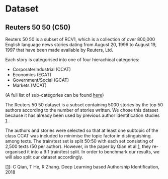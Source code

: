 # Dataset

## Reuters 50 50 (C50)
Reuters 50 50 is a subset of RCV1, which is a collection of over 800,000 English 
language news stories dating from August 20, 1996 to August 19, 1997 that have 
been made available by Reuters, Ltd. 

Each story is categorised into one of four hierachical categories:
* Corporate/Industrial (CCAT)
* Economics (ECAT)
* Government/Social (GCAT)
* Markets (MCAT)

(A full list of sub-categories can be found 
[here](https://gist.github.com/gavinmh/6253739))

The Reuters 50 50 dataset is a subset containing 5000 stories by the top 50
authors according to the number of stories written. We chose
this dataset because it has already been used by previous author identification
studies [1]..

The authors and stories were selected so that at least one subtopic of the class
CCAT was included to minimise the topic factor in distinguishing among texts.
The train/test set is split 50:50 with  each set consisting of 2,500 texts (50 
per author). However, in the paper by Qian et al [1], they re-organised it into 
a 9:1 train/test split. In order to benchmark our results, we will also split
our dataset accordingly. 


[[1]]: C Qian, T He, R Zhang. Deep Learning based Authorship Identification,
2018

[1]: https://web.stanford.edu/class/archive/cs/cs224n/cs224n.1174/reports/2760185.pdf
